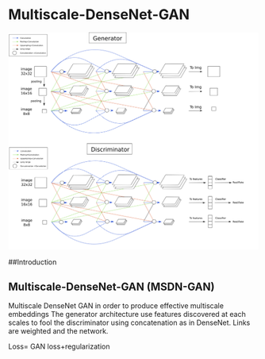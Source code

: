 # Multiscale-DenseNet-GAN

![MSDN-GAN](https://github.com/jbmorlot/Multiscale-DenseNet-GAN/blob/master/images/Diagram.png)

##Introduction

## Multiscale-DenseNet-GAN (MSDN-GAN)
Multiscale DenseNet GAN in order to produce effective multiscale embeddings
The generator architecture use features discovered at each scales to fool the discriminator using concatenation as in DenseNet. 
Links are weighted and the network.



Loss= GAN loss+regularization


